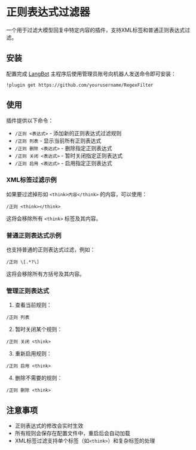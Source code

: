 # 正则表达式过滤器

一个用于过滤大模型回复中特定内容的插件，支持XML标签和普通正则表达式过滤。

## 安装

配置完成 [LangBot](https://github.com/RockChinQ/LangBot) 主程序后使用管理员账号向机器人发送命令即可安装：

```
!plugin get https://github.com/yourusername/RegexFilter
```

## 使用

插件提供以下命令：

- `/正则 <表达式>` - 添加新的正则表达式过滤规则
- `/正则 列表` - 显示当前所有正则表达式
- `/正则 删除 <表达式>` - 删除指定正则表达式
- `/正则 关闭 <表达式>` - 暂时关闭指定正则表达式
- `/正则 启用 <表达式>` - 启用指定正则表达式

### XML标签过滤示例

如果要过滤掉形如 `<think>内容</think>` 的内容，可以使用：
```
/正则 <think></think>
```

这将会移除所有 `<think>` 标签及其内容。

### 普通正则表达式示例

也支持普通的正则表达式过滤，例如：
```
/正则 \[.*?\]
```

这将会移除所有方括号及其内容。

### 管理正则表达式

1. 查看当前规则：
```
/正则 列表
```

2. 暂时关闭某个规则：
```
/正则 关闭 <think>
```

3. 重新启用规则：
```
/正则 启用 <think>
```

4. 删除不需要的规则：
```
/正则 删除 <think>
```

## 注意事项

- 正则表达式的修改会实时生效
- 所有规则会保存在配置文件中，重启后会自动加载
- XML标签过滤支持单个标签（如`<think>`）和复杂标签的处理